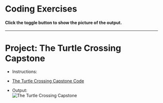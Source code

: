# Coding Exercises
#### Click the toggle button to show the picture of the output.

---

# Project: The Turtle Crossing Capstone
- Instructions:<br>

- [The Turtle Crossing Capstone Code](main.py)

- Output:<br>
![The Turtle Crossing Capstone](../assets/img/23_project.png)
